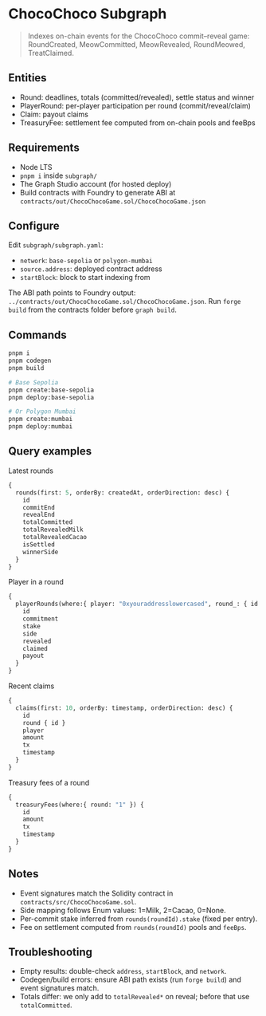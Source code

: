 # ChocoChoco Subgraph

> Indexes on-chain events for the ChocoChoco commit–reveal game: RoundCreated, MeowCommitted, MeowRevealed, RoundMeowed, TreatClaimed.

## Entities
- Round: deadlines, totals (committed/revealed), settle status and winner
- PlayerRound: per-player participation per round (commit/reveal/claim)
- Claim: payout claims
- TreasuryFee: settlement fee computed from on-chain pools and feeBps

## Requirements
- Node LTS
- `pnpm i` inside `subgraph/`
- The Graph Studio account (for hosted deploy)
- Build contracts with Foundry to generate ABI at `contracts/out/ChocoChocoGame.sol/ChocoChocoGame.json`

## Configure
Edit `subgraph/subgraph.yaml`:
- `network`: `base-sepolia` or `polygon-mumbai`
- `source.address`: deployed contract address
- `startBlock`: block to start indexing from

The ABI path points to Foundry output: `../contracts/out/ChocoChocoGame.sol/ChocoChocoGame.json`.
Run `forge build` from the contracts folder before `graph build`.

## Commands
```bash
pnpm i
pnpm codegen
pnpm build

# Base Sepolia
pnpm create:base-sepolia
pnpm deploy:base-sepolia

# Or Polygon Mumbai
pnpm create:mumbai
pnpm deploy:mumbai
```

## Query examples

Latest rounds
```graphql
{
  rounds(first: 5, orderBy: createdAt, orderDirection: desc) {
    id
    commitEnd
    revealEnd
    totalCommitted
    totalRevealedMilk
    totalRevealedCacao
    isSettled
    winnerSide
  }
}
```

Player in a round
```graphql
{
  playerRounds(where:{ player: "0xyouraddresslowercased", round_: { id: "1" } }) {
    id
    commitment
    stake
    side
    revealed
    claimed
    payout
  }
}
```

Recent claims
```graphql
{
  claims(first: 10, orderBy: timestamp, orderDirection: desc) {
    id
    round { id }
    player
    amount
    tx
    timestamp
  }
}
```

Treasury fees of a round
```graphql
{
  treasuryFees(where:{ round: "1" }) {
    id
    amount
    tx
    timestamp
  }
}
```

## Notes
- Event signatures match the Solidity contract in `contracts/src/ChocoChocoGame.sol`.
- Side mapping follows Enum values: 1=Milk, 2=Cacao, 0=None.
- Per-commit stake inferred from `rounds(roundId).stake` (fixed per entry).
- Fee on settlement computed from `rounds(roundId)` pools and `feeBps`.

## Troubleshooting
- Empty results: double-check `address`, `startBlock`, and `network`.
- Codegen/build errors: ensure ABI path exists (run `forge build`) and event signatures match.
- Totals differ: we only add to `totalRevealed*` on reveal; before that use `totalCommitted`.


